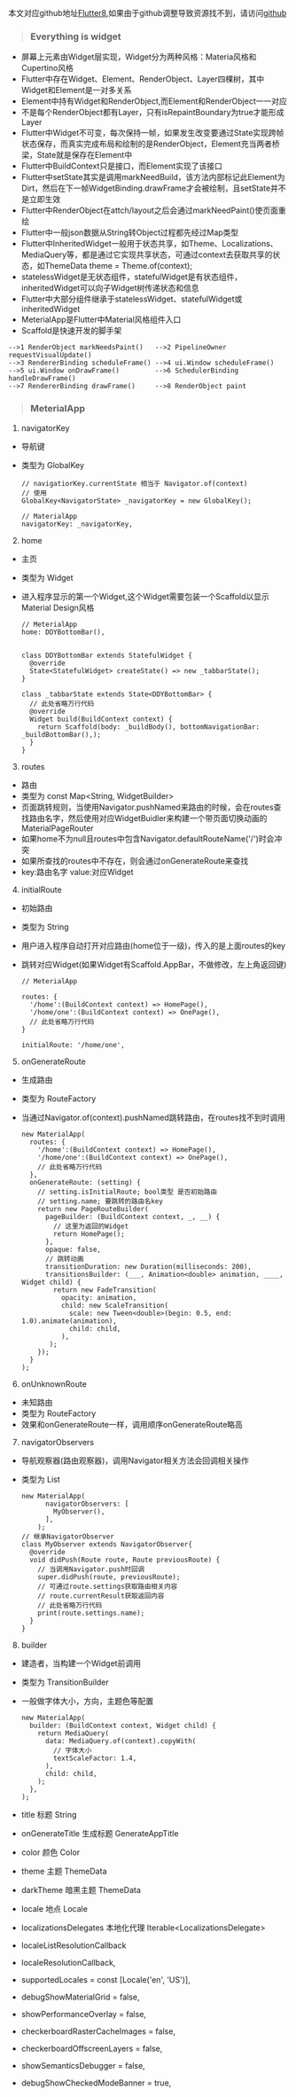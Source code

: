 本文对应github地址[Flutter8](https://github.com/DDYFlutter/LearnFlutter/blob/master/Flutter/Flutter008.md),如果由于github调整导致资源找不到，请访问[github](https://github.com/DDYFlutter/LearnFlutter)

> ### Everything is widget

* 屏幕上元素由Widget层实现，Widget分为两种风格：Materia风格和Cupertino风格
* Flutter中存在Widget、Element、RenderObject、Layer四棵树，其中Widget和Element是一对多关系
* Element中持有Widget和RenderObject,而Element和RenderObject一一对应
* 不是每个RenderObject都有Layer，只有isRepaintBoundary为true才能形成Layer
* Flutter中Widget不可变，每次保持一帧，如果发生改变要通过State实现跨帧状态保存，而真实完成布局和绘制的是RenderObject，Element充当两者桥梁，State就是保存在Element中
* Flutter中BuildContext只是接口，而Element实现了该接口
* Flutter中setState其实是调用markNeedBuild，该方法内部标记此Element为Dirt，然后在下一帧WidgetBinding.drawFrame才会被绘制，且setState并不是立即生效
* Flutter中RenderObject在attch/layout之后会通过markNeedPaint()使页面重绘
* Flutter中一般json数据从String转Object过程都先经过Map类型
* Flutter中InheritedWidget一般用于状态共享，如Theme、Localizations、MediaQuery等，都是通过它实现共享状态，可通过context去获取共享的状态，如ThemeData theme = Theme.of(context);
* statelessWidget是无状态组件，statefulWidget是有状态组件，inheritedWidget可以向子Widget树传递状态和信息
* Flutter中大部分组件继承于statelessWidget、statefulWidget或inheritedWidget
* MeterialApp是Flutter中Material风格组件入口
* Scaffold是快速开发的脚手架

```
-->1 RenderObject markNeedsPaint()   -->2 PipelineOwner requestVisualUpdate()  
-->3 RendererBinding scheduleFrame() -->4 ui.Window scheduleFrame()          
-->5 ui.Window onDrawFrame()         -->6 SchedulerBinding handleDrawFrame()   
-->7 RendererBinding drawFrame()     -->8 RenderObject paint                  
```  

> ### MeterialApp


1. navigatorKey 

* 导航键 
* 类型为 GlobalKey<NavigatorState>

	```
	// navigatiorKey.currentState 相当于 Navigator.of(context)
	// 使用
	GlobalKey<NavigatorState> _navigatorKey = new GlobalKey();
	
	// MaterialApp
	navigatorKey: _navigatorKey,
	```	
	
2. home 

* 主页 
* 类型为 Widget
* 进入程序显示的第一个Widget,这个Widget需要包装一个Scaffold以显示Material Design风格

	```
	// MeterialApp
	home: DDYBottomBar(),
	
	
	class DDYBottomBar extends StatefulWidget {
	  @override
	  State<StatefulWidget> createState() => new _tabbarState();
	}
	
	class _tabbarState extends State<DDYBottomBar> {
	  // 此处省略万行代码
	  @override
	  Widget build(BuildContext context) {
	    return Scaffold(body: _buildBody(), bottomNavigationBar: _buildBottomBar(),);
	  }
	}
	```

3. routes 

* 路由 
* 类型为 const Map<String, WidgetBuilder>
* 页面跳转规则，当使用Navigator.pushNamed来路由的时候，会在routes查找路由名字，然后使用对应WidgetBuidler来构建一个带页面切换动画的MaterialPageRouter
* 如果home不为null且routes中包含Navigator.defaultRouteName('/')时会冲突
* 如果所查找的routes中不存在，则会通过onGenerateRoute来查找
* key:路由名字 value:对应Widget

4. initialRoute 

* 初始路由 
* 类型为 String
* 用户进入程序自动打开对应路由(home位于一级)，传入的是上面routes的key
* 跳转对应Widget(如果Widget有Scaffold.AppBar，不做修改，左上角返回键)

	```
	// MeterialApp
	
	routes: {
	  '/home':(BuildContext context) => HomePage(),
	  '/home/one':(BuildContext context) => OnePage(),
	  // 此处省略万行代码
	}
	
	initialRoute: '/home/one',
	```

5. onGenerateRoute 

* 生成路由 
* 类型为 RouteFactory
* 当通过Navigator.of(context).pushNamed跳转路由，在routes找不到时调用
	
	```
	new MaterialApp(
	  routes: {
	    '/home':(BuildContext context) => HomePage(),
	    '/home/one':(BuildContext context) => OnePage(),
	    // 此处省略万行代码
	  },
	  onGenerateRoute: (setting) {
	    // setting.isInitialRoute; bool类型 是否初始路由
	    // setting.name; 要跳转的路由名key
	    return new PageRouteBuilder(
	      pageBuilder: (BuildContext context, _, __) {
	        // 这里为返回的Widget
	        return HomePage();
	      },
	      opaque: false,
	      // 跳转动画
	      transitionDuration: new Duration(milliseconds: 200),
	      transitionsBuilder: (___, Animation<double> animation, ____, Widget child) {
	        return new FadeTransition(
	          opacity: animation,
	          child: new ScaleTransition(
	            scale: new Tween<double>(begin: 0.5, end: 1.0).animate(animation),
	            child: child,
	          ),
	       );
	    });
	  }
	);
	```

6. onUnknownRoute 

* 未知路由 
* 类型为 RouteFactory
* 效果和onGenerateRoute一样，调用顺序onGenerateRoute略高

7. navigatorObservers 
* 导航观察器(路由观察器)，调用Navigator相关方法会回调相关操作 
* 类型为 List<NavigatorObserver>

	```
	new MaterialApp(
	      navigatorObservers: [
	        MyObserver(),
	      ],
	    );
	// 继承NavigatorObserver
	class MyObserver extends NavigatorObserver{
	  @override
	  void didPush(Route route, Route previousRoute) {
	    // 当调用Navigator.push时回调
	    super.didPush(route, previousRoute);
	    // 可通过route.settings获取路由相关内容
	    // route.currentResult获取返回内容
	    // 此处省略万行代码
	    print(route.settings.name);
	  }
	}
	```

8. builder 

* 建造者，当构建一个Widget前调用
* 类型为 TransitionBuilder
* 一般做字体大小，方向，主题色等配置

	```
	new MaterialApp(
	  builder: (BuildContext context, Widget child) {
	    return MediaQuery(
	      data: MediaQuery.of(context).copyWith(
	        // 字体大小
	        textScaleFactor: 1.4,
	      ),
	      child: child,
	    );
	  },
	);
	```

* title 标题 String



* onGenerateTitle 生成标题 GenerateAppTitle



* color 颜色 Color



* theme 主题 ThemeData



* darkTheme 暗黑主题 ThemeData



* locale 地点 Locale
* localizationsDelegates 本地化代理 Iterable<LocalizationsDelegate<dynamic>>
* localeListResolutionCallback 
* localeResolutionCallback,
* supportedLocales = const <Locale>[Locale('en', 'US')],
* debugShowMaterialGrid = false,
* showPerformanceOverlay = false,
* checkerboardRasterCacheImages = false,
* checkerboardOffscreenLayers = false,
* showSemanticsDebugger = false,
* debugShowCheckedModeBanner = true,